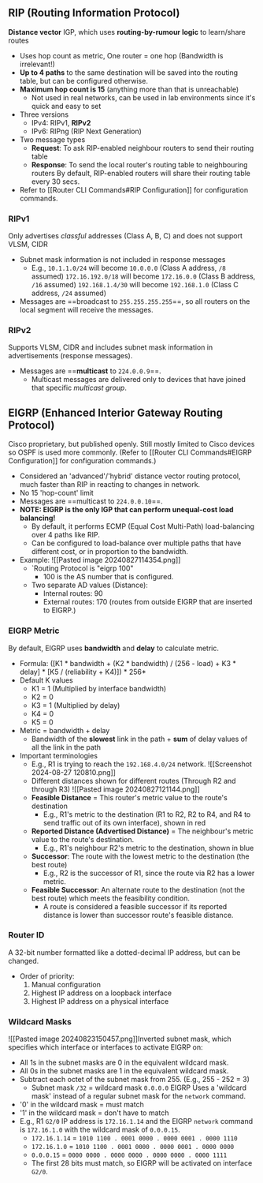 ## RIP (Routing Information Protocol)
**Distance vector** IGP, which uses **routing-by-rumour logic** to learn/share routes
- Uses hop count as metric, One router = one hop (Bandwidth is irrelevant!)
- **Up to 4 paths** to the same destination will be saved into the routing table, but can be configured otherwise.
- **Maximum hop count is 15** (anything more than that is unreachable)
	- Not used in real networks, can be used in lab environments since it's quick and easy to set
- Three versions
	- IPv4: RIPv1, **RIPv2**
	- IPv6: RIPng (RIP Next Generation)
- Two message types
	- **Request**: To ask RIP-enabled neighbour routers to send their routing table
	- **Response**: To send the local router's routing table to neighbouring routers
	By default, RIP-enabled routers will share their routing table every 30 secs.
- Refer to [[Router CLI Commands#RIP Configuration]] for configuration commands.
### RIPv1
Only advertises *classful* addresses (Class A, B, C) and does not support VLSM, CIDR
- Subnet mask information is not included in response messages
	- E.g., `10.1.1.0/24` will become `10.0.0.0` (Class A address, `/8` assumed) `172.16.192.0/18` will become `172.16.0.0` (Class B address, `/16` assumed) `192.168.1.4/30` will become `192.168.1.0` (Class C address, `/24` assumed) 
- Messages are ==broadcast to `255.255.255.255`==, so all routers on the local segment will receive the messages.
### RIPv2
Supports VLSM, CIDR and includes subnet mask information in advertisements (response messages).
- Messages are ==**multicast** to `224.0.0.9`==.
	- Multicast messages are delivered only to devices that have joined that specific *multicast group*.
## EIGRP (Enhanced Interior Gateway Routing Protocol)
Cisco proprietary, but published openly. Still mostly limited to Cisco devices so OSPF is used more commonly. (Refer to [[Router CLI Commands#EIGRP Configuration]] for configuration commands.)
- Considered an 'advanced'/'hybrid' distance vector routing protocol, much faster than RIP in reacting to changes in network.
- No 15 'hop-count' limit
- Messages are ==multicast to `224.0.0.10`==.
- **NOTE: EIGRP is the only IGP that can perform unequal-cost load balancing!**
	- By default, it performs ECMP (Equal Cost Multi-Path) load-balancing over 4 paths like RIP.
	- Can be configured to load-balance over multiple paths that have different cost, or in proportion to the bandwidth.
- Example: ![[Pasted image 20240827114354.png]]
	- `Routing Protocol is "eigrp 100"
		- 100 is the AS number that is configured.
	- Two separate AD values (Distance):
		- Internal routes: 90
		- External routes: 170 (routes from outside EIGRP that are inserted to EIGRP.)
### EIGRP Metric
By default, EIGRP uses **bandwidth** and **delay** to calculate metric.
- Formula: (\[K1 \* bandwidth + (K2 \* bandwidth) / (256 - load) + K3 \* delay] \* \[K5 / (reliability + K4)]) * 256*
- Default K values
	- K1 = 1 (Multiplied by interface bandwidth)
	- K2 = 0
	- K3 = 1 (Multiplied by delay)
	- K4 = 0
	- K5 = 0
- Metric = bandwidth + delay 
	- Bandwidth of the **slowest** link in the path + **sum** of delay values of all the link in the path
- Important terminologies
	- E.g., R1 is trying to reach the `192.168.4.0/24` network.	![[Screenshot 2024-08-27 120810.png]]
	- Different distances shown for different routes (Through R2 and through R3) ![[Pasted image 20240827121144.png]]
	- **Feasible Distance** = This router's metric value to the route's destination 
		- E.g., R1's metric to the destination (R1 to R2, R2 to R4, and R4 to send traffic out of its own interface), shown in red
	- **Reported Distance (Advertised Distance)** = The neighbour's metric value to the route's destination.
		- E.g., R1's neighbour R2's metric to the destination, shown in blue
	- **Successor**: The route with the lowest metric to the destination (the best route)
		- E.g., R2 is the successor of R1, since the route via R2 has a lower metric.
	- **Feasible Successor**: An alternate route to the destination (not the best route) which meets the feasibility condition.
		- A route is considered a feasible successor if its reported distance is lower than successor route's feasible distance.
### Router ID
A 32-bit number formatted like a dotted-decimal IP address, but can be changed. 
- Order of priority:
	1. Manual configuration
	2. Highest IP address on a loopback interface
	3. Highest IP address on a physical interface
### Wildcard Masks
![[Pasted image 20240823150457.png]]Inverted subnet mask, which specifies which interface or interfaces to activate EIGRP on: 
- All 1s in the subnet masks are 0 in the equivalent wildcard mask.
- All 0s in the subnet masks are 1 in the equivalent wildcard mask.
- Subtract each octet of the subnet mask from 255. (E.g., 255 - 252 = 3)
	- Subnet mask `/32` = wildcard mask `0.0.0.0`
EIGRP Uses a 'wildcard mask' instead of a regular subnet mask for the `network` command.
- '0' in the wildcard mask = must match
- '1' in the wildcard mask = don't have to match
- E.g., R1 `G2/0` IP address is `172.16.1.14` and the EIGRP `network` command is `172.16.1.0` with the wildcard mask of `0.0.0.15`.
	- `172.16.1.14` = `1010 1100 . 0001 0000 . 0000 0001 . 0000 1110`
	- `172.16.1.0`  = `1010 1100 . 0001 0000 . 0000 0001 . 0000 0000`
	- `0.0.0.15` = `0000 0000 . 0000 0000 . 0000 0000 . 0000 1111`
	- The first 28 bits must match, so EIGRP will be activated on interface `G2/0`.